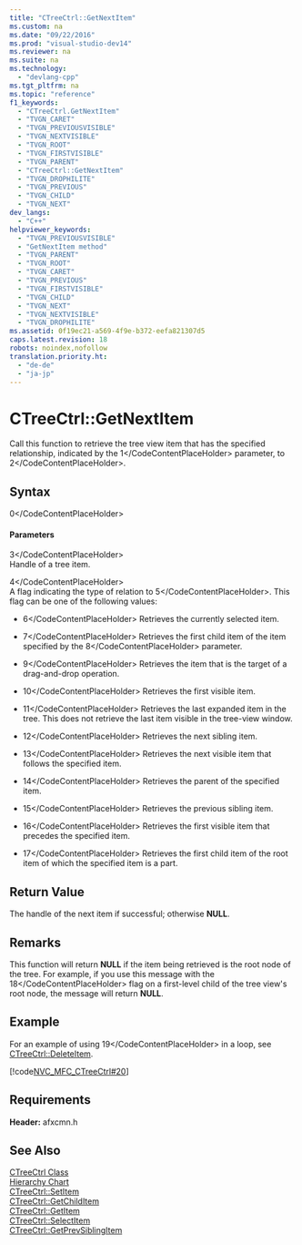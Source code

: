 ```yaml
---
title: "CTreeCtrl::GetNextItem"
ms.custom: na
ms.date: "09/22/2016"
ms.prod: "visual-studio-dev14"
ms.reviewer: na
ms.suite: na
ms.technology: 
  - "devlang-cpp"
ms.tgt_pltfrm: na
ms.topic: "reference"
f1_keywords: 
  - "CTreeCtrl.GetNextItem"
  - "TVGN_CARET"
  - "TVGN_PREVIOUSVISIBLE"
  - "TVGN_NEXTVISIBLE"
  - "TVGN_ROOT"
  - "TVGN_FIRSTVISIBLE"
  - "TVGN_PARENT"
  - "CTreeCtrl::GetNextItem"
  - "TVGN_DROPHILITE"
  - "TVGN_PREVIOUS"
  - "TVGN_CHILD"
  - "TVGN_NEXT"
dev_langs: 
  - "C++"
helpviewer_keywords: 
  - "TVGN_PREVIOUSVISIBLE"
  - "GetNextItem method"
  - "TVGN_PARENT"
  - "TVGN_ROOT"
  - "TVGN_CARET"
  - "TVGN_PREVIOUS"
  - "TVGN_FIRSTVISIBLE"
  - "TVGN_CHILD"
  - "TVGN_NEXT"
  - "TVGN_NEXTVISIBLE"
  - "TVGN_DROPHILITE"
ms.assetid: 0f19ec21-a569-4f9e-b372-eefa821307d5
caps.latest.revision: 18
robots: noindex,nofollow
translation.priority.ht: 
  - "de-de"
  - "ja-jp"
---
```

# CTreeCtrl::GetNextItem
Call this function to retrieve the tree view item that has the specified relationship, indicated by the <CodeContentPlaceHolder>1\</CodeContentPlaceHolder> parameter, to <CodeContentPlaceHolder>2\</CodeContentPlaceHolder>.  
  
## Syntax  
  
<CodeContentPlaceHolder>0\</CodeContentPlaceHolder>  
#### Parameters  
 <CodeContentPlaceHolder>3\</CodeContentPlaceHolder>  
 Handle of a tree item.  
  
 <CodeContentPlaceHolder>4\</CodeContentPlaceHolder>  
 A flag indicating the type of relation to <CodeContentPlaceHolder>5\</CodeContentPlaceHolder>. This flag can be one of the following values:  
  
-   <CodeContentPlaceHolder>6\</CodeContentPlaceHolder> Retrieves the currently selected item.  
  
-   <CodeContentPlaceHolder>7\</CodeContentPlaceHolder> Retrieves the first child item of the item specified by the <CodeContentPlaceHolder>8\</CodeContentPlaceHolder> parameter.  
  
-   <CodeContentPlaceHolder>9\</CodeContentPlaceHolder> Retrieves the item that is the target of a drag-and-drop operation.  
  
-   <CodeContentPlaceHolder>10\</CodeContentPlaceHolder> Retrieves the first visible item.  
  
-   <CodeContentPlaceHolder>11\</CodeContentPlaceHolder> Retrieves the last expanded item in the tree. This does not retrieve the last item visible in the tree-view window.  
  
-   <CodeContentPlaceHolder>12\</CodeContentPlaceHolder> Retrieves the next sibling item.  
  
-   <CodeContentPlaceHolder>13\</CodeContentPlaceHolder> Retrieves the next visible item that follows the specified item.  
  
-   <CodeContentPlaceHolder>14\</CodeContentPlaceHolder> Retrieves the parent of the specified item.  
  
-   <CodeContentPlaceHolder>15\</CodeContentPlaceHolder> Retrieves the previous sibling item.  
  
-   <CodeContentPlaceHolder>16\</CodeContentPlaceHolder> Retrieves the first visible item that precedes the specified item.  
  
-   <CodeContentPlaceHolder>17\</CodeContentPlaceHolder> Retrieves the first child item of the root item of which the specified item is a part.  
  
## Return Value  
 The handle of the next item if successful; otherwise **NULL**.  
  
## Remarks  
 This function will return **NULL** if the item being retrieved is the root node of the tree. For example, if you use this message with the <CodeContentPlaceHolder>18\</CodeContentPlaceHolder> flag on a first-level child of the tree view's root node, the message will return **NULL**.  
  
## Example  
 For an example of using <CodeContentPlaceHolder>19\</CodeContentPlaceHolder> in a loop, see [CTreeCtrl::DeleteItem](../vs140/ctreectrl--deleteitem.md).  
  
 [!code[NVC_MFC_CTreeCtrl#20](../vs140/codesnippet/CPP/ctreectrl--getnextitem_1.cpp)]  
  
## Requirements  
 **Header:** afxcmn.h  
  
## See Also  
 [CTreeCtrl Class](../vs140/ctreectrl-class.md)   
 [Hierarchy Chart](../vs140/hierarchy-chart.md)   
 [CTreeCtrl::SetItem](../vs140/ctreectrl--setitem.md)   
 [CTreeCtrl::GetChildItem](../vs140/ctreectrl--getchilditem.md)   
 [CTreeCtrl::GetItem](../vs140/ctreectrl--getitem.md)   
 [CTreeCtrl::SelectItem](../vs140/ctreectrl--selectitem.md)   
 [CTreeCtrl::GetPrevSiblingItem](../vs140/ctreectrl--getprevsiblingitem.md)